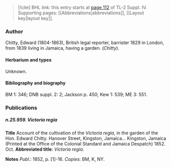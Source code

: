 > [!cite] BHL link: this entry starts at [page 112](https://www.biodiversitylibrary.org/item/103860#page/122/mode/1up) of TL-2 Suppl. IV.
> Supporting pages: [[Abbreviations|abbreviations]], [[Layout key|layout key]].

### Author

Chitty, Edward (1804-1863), British legal reporter, barrister 1829 in London, from 1839 living in Jamaica, having a garden. (*Chitty*).

#### Herbarium and types

Unknown.

#### Bibliography and biography

BM 1: 346; DNB suppl. 2: 2; Jackson p. 450; Kew 1: 539; ME 3: 551.

### Publications

##### n.25.959. Victoria regia

**Title**
Account of the cultivation of the *Victoria regia*, in the garden of the Hon. Edward Chitty. Hanover Street, Kingston, Jamaica... Kingston, Jamaica (Printed at the Office of the Colonial Standard and Jamaica Despatch) 1852. Oct.
**Abbreviated title**: *Victoria regia*.

**Notes**
*Publ*.: 1852, p. \[1\]-16. *Copies*: BM, K, NY.

